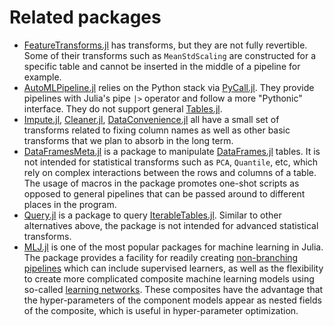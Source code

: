 # Related packages

- [FeatureTransforms.jl](https://github.com/invenia/FeatureTransforms.jl)
  has transforms, but they are not fully revertible. Some of their
  transforms such as `MeanStdScaling` are constructed for a specific
  table and cannot be inserted in the middle of a pipeline for example.
- [AutoMLPipeline.jl](https://github.com/IBM/AutoMLPipeline.jl) relies on
  the Python stack via [PyCall.jl](https://github.com/JuliaPy/PyCall.jl).
  They provide pipelines with Julia's pipe `|>` operator and follow a
  more "Pythonic" interface. They do not support general
  [Tables.jl](https://github.com/JuliaData/Tables.jl).
- [Impute.jl](https://github.com/invenia/Impute.jl),
  [Cleaner.jl](https://github.com/TheRoniOne/Cleaner.jl),
  [DataConvenience.jl](https://github.com/xiaodaigh/DataConvenience.jl)
  all have a small set of transforms related to fixing column names as
  well as other basic transforms that we plan to absorb in the long term.
- [DataFramesMeta.jl](https://github.com/jkrumbiegel/Chain.jl) is a package
  to manipulate [DataFrames.jl](https://github.com/JuliaData/DataFrames.jl)
  tables. It is not intended for statistical transforms such as `PCA`,
  `Quantile`, etc, which rely on complex interactions between the rows and
  columns of a table. The usage of macros in the package promotes one-shot
  scripts as opposed to general pipelines that can be passed around to
  different places in the program.
- [Query.jl](https://github.com/queryverse/Query.jl) is a package to query
  [IterableTables.jl](https://github.com/queryverse/IterableTables.jl).
  Similar to other alternatives above, the package is not intended for
  advanced statistical transforms.
- [MLJ.jl](https://alan-turing-institute.github.io/MLJ.jl/dev/) is one
  of the most popular packages for machine learning in Julia. The
  package provides a facility for readily creating [non-branching
  pipelines](https://alan-turing-institute.github.io/MLJ.jl/dev/linear_pipelines/#Linear-Pipelines)
  which can include supervised learners, as well as the flexibility to
  create more complicated composite machine learning models using
  so-called [learning
  networks](https://alan-turing-institute.github.io/MLJ.jl/dev/composing_models/#Learning-Networks). These composites
  have the advantage that the hyper-parameters of the component models
  appear as nested fields of the composite, which is useful in
  hyper-parameter optimization.